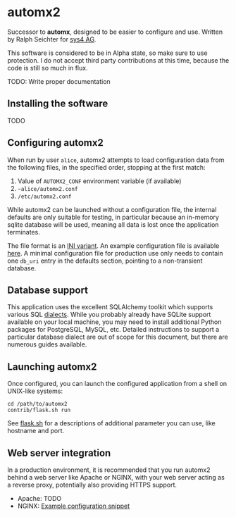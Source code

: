 # automx2

Successor to **automx**, designed to be easier to configure and use.
Written by Ralph Seichter for [sys4 AG](https://sys4.de/).

This software is considered to be in Alpha state, so make sure to use protection. I do not accept third party
contributions at this time, because the code is still so much in flux.

TODO: Write proper documentation

## Installing the software

TODO

## Configuring automx2

When run by user `alice`, automx2 attempts to load configuration data from the following files, in the specified order,
stopping at the first match:

1. Value of `AUTOMX2_CONF` environment variable (if available)
2. `~alice/automx2.conf`
2. `/etc/automx2.conf`

While automx2 can be launched without a configuration file, the internal defaults are only suitable for testing, in
particular because an in-memory sqlite database will be used, meaning all data is lost once the application terminates.

The file format is an [INI variant](https://docs.python.org/3.7/library/configparser.html#supported-ini-file-structure).
An example configuration file is available [here](contrib/automx2-sample.conf). A minimal configuration file for
production use only needs to contain one `db_uri` entry in the defaults section, pointing to a non-transient database.

## Database support

This application uses the excellent SQLAlchemy toolkit which supports various SQL
[dialects](https://docs.sqlalchemy.org/dialects/). While you probably already have SQLite support available on your
local machine, you may need to install additional Python packages for PostgreSQL, MySQL, etc. Detailed instructions
to support a particular database dialect are out of scope for this document, but there are numerous guides available.

## Launching automx2

Once configured, you can launch the configured application from a shell on UNIX-like systems:

```shell
cd /path/to/automx2
contrib/flask.sh run
```

See [flask.sh](contrib/flask.sh) for a descriptions of additional parameter you can use, like hostname and port.

## Web server integration

In a production environment, it is recommended that you run automx2 behind a web server like Apache or NGINX, with
your web server acting as a reverse proxy, potentially also providing HTTPS support.

* Apache: TODO
* NGINX: [Example configuration snippet](contrib/nginx-sample.conf)
